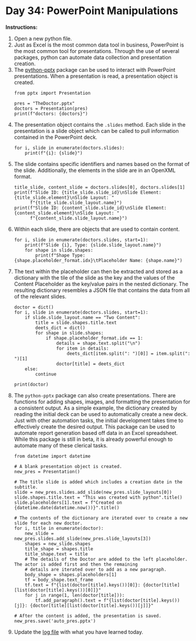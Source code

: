 # Day 34: PowerPoint Manipulations
**Instructions:** 
1. Open a new python file.
2. Just as Excel is the most common data tool in business, PowerPoint is the most common tool for presentations. Through the use of several packages, python can automate data collection and presentation creation.
3. The [python-pptx](https://python-pptx.readthedocs.io/en/latest/) package can be used to interact with PowerPoint presentations. When a presentation is read, a presentation object is created.
    ```
    from pptx import Presentation

    pres = "TheDoctor.pptx"
    doctors = Presentation(pres)
    print(f"doctors: {doctors}")
    ```
4. The presentation object contains the `.slides` method. Each slide in the presentation is a slide object which can be called to pull information contained in the PowerPoint deck.
    ```
    for i, slide in enumerate(doctors.slides):
        print(f"{i}: {slide}")
    ```
5. The slide contains specific identifiers and names based on the format of the slide. Additionally, the elements in the slide are in an OpenXML format.
    ```
    title_slide, content_slide = doctors.slides[0], doctors.slides[1]
    print(f"Slide ID: {title_slide.slide_id}\nSlide Element: {title_slide.element}\nSlide Layout: "
          f"{title_slide.slide_layout.name}")
    print(f"Slide ID: {content_slide.slide_id}\nSlide Element: {content_slide.element}\nSlide Layout: "
          f"{content_slide.slide_layout.name}")
    ```
6. Within each slide, there are objects that are used to contain content.
    ```
    for i, slide in enumerate(doctors.slides, start=1):
        print(f"Slide {i}, Type: {slide.slide_layout.name}")
        for shape in slide.shapes:
            print(f"Shape Type: {shape.placeholder_format.idx}\tPlaceholder Name: {shape.name}")
    ```
7. The text within the placeholder can then be extracted and stored as a dictionary with the tile of the slide as the key and the values of the Content Placeholder as the key/value pairs in the nested dictionary. The resulting dictionary resembles a JSON file that contains the data from all of the relevant slides.
    ```
    doctor = dict()
    for i, slide in enumerate(doctors.slides, start=1):
        if slide.slide_layout.name == "Two Content":
            title = slide.shapes.title.text
            deets_dict = dict()
            for shape in slide.shapes:
                if shape.placeholder_format.idx == 1:
                    details = shape.text.split("\n")
                    for item in details:
                        deets_dict[item.split(": ")[0]] = item.split(": ")[1]
                    doctor[title] = deets_dict
        else:
            continue

    print(doctor)
    ```
8. The `python-pptx` package can also create presentations. There are functions for adding shapes, images, and formatting the presentation for a consistent output. As a simple example, the dictionary created by reading the initial deck can be used to automatically create a new deck. Just with other automation tasks, the initial development takes time to effectively create the desired output. This package can be used to automate report generation based off data in an Excel spreadsheet. While this package is still in beta, it is already powerful enough to automate many of these clerical tasks.
    ```
    from datetime import datetime

    # A blank presentation object is created.
    new_pres = Presentation()

    # The title slide is added which includes a creation date in the subtitle.
    slide = new_pres.slides.add_slide(new_pres.slide_layouts[0])
    slide.shapes.title.text = "This was created with python".title()
    slide.placeholders[1].text = f"Created on {datetime.date(datetime.now())}".title()

    # The contents of the dictionary are iterated over to create a new slide for each new doctor. 
    for i, title in enumerate(doctor):
        new_slide = new_pres.slides.add_slide(new_pres.slide_layouts[3])
        shapes = new_slide.shapes
        title_shape = shapes.title
        title_shape.text = title
        # The details of the Doctor are added to the left placeholder. The actor is added first and then the remaining
        # details are iterated over to add as a new paragraph.
        body_shape = shapes.placeholders[1]
        tf = body_shape.text_frame
        tf.text = f"{list(doctor[title].keys())[0]}: {doctor[title][list(doctor[title].keys())[0]]}"
        for j in range(1, len(doctor[title])):
            tf.add_paragraph().text = f"{list(doctor[title].keys())[j]}: {doctor[title][list(doctor[title].keys())[j]]}"

    # After the content is added, the presentation is saved.
    new_pres.save('auto_pres.pptx')
    ```
9. Update the [log file](../../log.md) with what you have learned today.